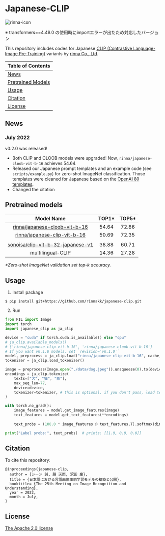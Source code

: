 # Japanese-CLIP
![rinna-icon](./data/rinna.png)

※ transformers==4.49.0 の使用時にimportエラーが出たため対応したバージョン

This repository includes codes for Japanese [CLIP (Contrastive Language-Image Pre-Training)](https://arxiv.org/abs/2103.00020) variants by [rinna Co., Ltd](https://rinna.co.jp/).

| Table of Contents |
|-|
| [News](#news) |
| [Pretrained Models](#Pretrained-Models) |
| [Usage](#Usage) |
| [Citation](#Citation) |
| [License](#License) |

## News
### July 2022
v0.2.0 was released!
- Both CLIP and CLOOB models were upgraded! Now, `rinna/japanese-cloob-vit-b-16` achieves 54.64.
- Released our Japanese prompt templates and an example code (see `scripts/example.py`) for zero-shot ImageNet classification. Those templates were cleaned for Japanese based on the [OpenAI 80 templates](https://github.com/openai/CLIP/blob/main/notebooks/Prompt_Engineering_for_ImageNet.ipynb).
- Changed the citation


## Pretrained models

| Model Name | TOP1\* |  TOP5\* |
|:--------:|:--:|:---:|
| [rinna/japanese-cloob-vit-b-16](https://huggingface.co/rinna/japanese-cloob-vit-b-16) | 54.64 | 72.86 | 
| [rinna/japanese-clip-vit-b-16](https://huggingface.co/rinna/japanese-clip-vit-b-16) | 50.69 | 72.35 |
| | | |
| [sonoisa/clip-vit-b-32-japanese-v1](https://huggingface.co/sonoisa/clip-vit-b-32-japanese-v1) | 38.88 | 60.71 |
| [multilingual-CLIP](https://huggingface.co/sentence-transformers/clip-ViT-B-32-multilingual-v1) | 14.36 | 27.28 |

*\*Zero-shot ImageNet validation set top-k accuracy.*

## Usage

1. Install package
```shell
$ pip install git+https://github.com/rinnakk/japanese-clip.git
```
2. Run
```python
from PIL import Image
import torch
import japanese_clip as ja_clip

device = "cuda" if torch.cuda.is_available() else "cpu"
# ja_clip.available_models()
# ['rinna/japanese-clip-vit-b-16', 'rinna/japanese-cloob-vit-b-16']
# If you want v0.1.0 models, set `revision='v0.1.0'`
model, preprocess = ja_clip.load("rinna/japanese-clip-vit-b-16", cache_dir="/tmp/japanese_clip", device=device)
tokenizer = ja_clip.load_tokenizer()

image = preprocess(Image.open("./data/dog.jpeg")).unsqueeze(0).to(device)
encodings = ja_clip.tokenize(
    texts=["犬", "猫", "象"],
    max_seq_len=77,
    device=device,
    tokenizer=tokenizer, # this is optional. if you don't pass, load tokenizer each time
)

with torch.no_grad():
    image_features = model.get_image_features(image)
    text_features = model.get_text_features(**encodings)
    
    text_probs = (100.0 * image_features @ text_features.T).softmax(dim=-1)

print("Label probs:", text_probs)  # prints: [[1.0, 0.0, 0.0]]
```

## Citation 
To cite this repository:
```shell
@inproceedings{japanese-clip,
  author = {シーン 誠, 趙 天雨, 沢田 慶},
  title = {日本語における言語画像事前学習モデルの構築と公開},
  booktitle= {The 25th Meeting on Image Recognition and Understanding},
  year = 2022,
  month = July,
}
```

## License
[The Apache 2.0 license](https://www.apache.org/licenses/LICENSE-2.0)
